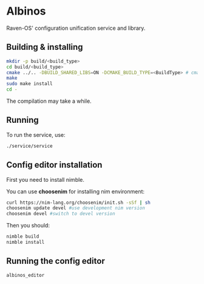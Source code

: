 # Albinos

Raven-OS' configuration unification service and library.

## Building & installing

```bash
mkdir -p build/<build_type>
cd build/<build_type>
cmake ../.. -DBUILD_SHARED_LIBS=ON -DCMAKE_BUILD_TYPE=<BuildType> # cmake wants a CamelCase value, so "Debug" for debug, "Release" for release etc.
make
sudo make install
cd -
```
The compilation may take a while.

## Running

To run the service, use:
```bash
./service/service
```

## Config editor installation

First you need to install nimble.

You can use **choosenim** for installing nim environment:

```bash
curl https://nim-lang.org/choosenim/init.sh -sSf | sh
choosenim update devel #use development nim version
choosenim devel #switch to devel version
```

Then you should:
```bash
nimble build
nimble install
```

## Running the config editor

```bash
albinos_editor
```
